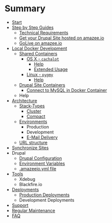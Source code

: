 # Summary

* [Start](README.md)
* [Step by Step Guides](step_by_step_guides/step_by_step_guides.md)
   * [Technical Requirements](step_by_step_guides/technical_requirements.md)
   * [Get your Drupal Site hosted on amazee.io](step_by_step_guides/get_your_drupal_site_hosted_on_amazeeio.md)
   * [GoLive on amazee.io](step_by_step_guides/step_by_step_guides/golive_on_amazeeio.md)
* [Local Docker Development](local_docker_development/local_docker_development.md)
   * [Shared Containers](local_docker_development/shared_containers.md)
       * [OS X - `cachalot`](local_docker_development/os_x_cachalot.md)
           * [Help](local_docker_development/os_x_cachalot/help.md)
           * [Extended Usage](local_docker_development/os_x_cachalot/extended_usage.md)
       * [Linux - `pygmy`](local_docker_development/linux_pygmy.md)
           * [Help](local_docker_development/pygmy/help.md)
   * [Drupal Site Containers](local_docker_development/drupal_site_containers.md)
       * [Connect to MySQL in Docker Container](local_docker_development/connect_to_mysql_from_external.md)
   * Help
* [Architecture](architecture/architecture.md)
   * [Stack-Types](architecture/stack-types.md)
       * [Cluster](architecture/stack-types/cluster.md)
       * [Compact](architecture/stack-types/compact.md)
   * [Environments](architecture/environments.md)
       * Production
       * Development
       * [E-Mail Delivery](architecture/e-mail_delivery.md)
   * [URL structure](architecture/url_structure.md)
* [Synchronize Sites](step_by_step_guides/synchronize_sites.md)
* Drupal
   * [Drupal Configuration](drupal/settingsphpfiles.md)
   * [Environment Variables](drupal/environment_variables.md)
   * [.amazeeio.yml file](drupal/amazeeioyml_file.md)
* [Tools](tools.md)
   * Xdebug
   * Blackfire.io
* [Deployments](deployments.md)
   * [Production Deployments](production_deployments.md)
   * Development Deployments
* [Support](support.md)
* [Regular Maintenance](regular_maintenance.md)
* [FAQ](faq.md)

